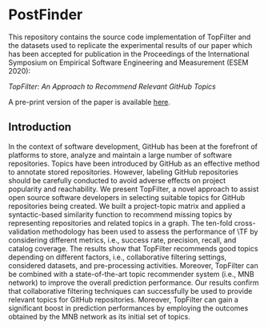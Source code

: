 
# PostFinder
This repository contains the source code implementation of TopFilter and the datasets used to replicate the experimental results of our paper which has been accepted for publication in the Proceedings of the International Symposium on Empirical Software Engineering and Measurement (ESEM 2020):

_TopFilter: An Approach to Recommend Relevant GitHub Topics_

A pre-print version of the paper is available [here](https://github.com/MDEGroup/TopFinder/blob/master/ESEM2020.pdf).



## Introduction

In the context of software development, GitHub has been at the forefront of platforms to store, analyze and maintain a large number of software repositories. Topics have been introduced by GitHub as an effective 
method to annotate stored repositories. However, labeling GitHub repositories should be carefully conducted to avoid adverse effects on project popularity and reachability. We present TopFilter, a novel approach to assist open source 
software developers in selecting suitable topics for GitHub repositories being 
created.
We built a project-topic matrix and applied a syntactic-based similarity function to recommend missing topics by representing repositories and related topics in a graph. The ten-fold cross-validation methodology has been used to assess the performance of \TF by considering different 
metrics, i.e., success rate, precision, recall, and catalog coverage. The results show that TopFilter recommends good topics depending on different factors, i.e., collaborative filtering settings, 
considered datasets, and pre-processing activities. Moreover, TopFilter can be combined with a state-of-the-art topic recommender system (i.e., MNB 
network) to improve the overall prediction performance. Our results confirm that collaborative filtering techniques can successfully be used to provide relevant topics for GitHub 
repositories. Moreover, TopFilter can gain a significant boost in prediction performances by employing the outcomes obtained by the MNB network as its initial set of topics.


